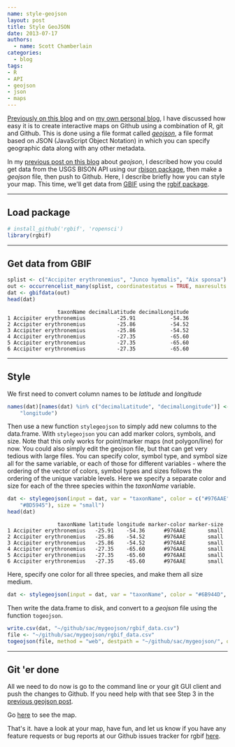 ```yaml
---
name: style-geojson
layout: post
title: Style GeoJSON
date: 2013-07-17
authors:
  - name: Scott Chamberlain
categories:
  - blog
tags:
- R
- API
- geojson
- json
- maps
---
```


[Previously on this blog][ropost] and on [my own personal blog][scottpost], I have discussed how easy it is to create interactive maps on Github using a combination of R, git and Github. This is done using a file format called [*geojson*](http://en.wikipedia.org/wiki/GeoJSON), a file format based on JSON (JavaScript Object Notation) in which you can specify geographic data along with any other metadata.

In my [previous post on this blog][ropost] about *geojson*, I described how you could get data from the USGS BISON API using our [rbison package][rbison], then make a *geojson* file, then push to Github. Here, I describe briefly how you can style your map. This time, we'll get data from [GBIF][gbif] using the [rgbif package][rgbif].

***************

## Load package


```r
# install_github('rgbif', 'ropensci')
library(rgbif)
```


***************

## Get data from GBIF


```r
splist <- c("Accipiter erythronemius", "Junco hyemalis", "Aix sponsa")
out <- occurrencelist_many(splist, coordinatestatus = TRUE, maxresults = 100)
dat <- gbifdata(out)
head(dat)
```



```
                taxonName decimalLatitude decimalLongitude
1 Accipiter erythronemius          -25.91           -54.36
2 Accipiter erythronemius          -25.86           -54.52
3 Accipiter erythronemius          -25.86           -54.52
4 Accipiter erythronemius          -27.35           -65.60
5 Accipiter erythronemius          -27.35           -65.60
6 Accipiter erythronemius          -27.35           -65.60
```


***************

## Style

We first need to convert column names to be *latitude* and *longitude*


```r
names(dat)[names(dat) %in% c("decimalLatitude", "decimalLongitude")] <- c("latitude",
    "longitude")
```


Then use a new function `stylegeojson` to simply add new columns to the data.frame. With `stylegeojson` you can add marker colors, symbols, and size. Note that this only works for point/marker maps (not polygon/line) for now. You could also simply edit the geojson file, but that can get very tedious with large files. You can specify color, symbol type, and symbol size all for the same variable, or each of those for different variables - where the ordering of the vector of colors, symbol types and sizes follows the ordering of the unique variable levels. Here we specify a separate color and size for each of the three species within the *taxonName* variable.


```r
dat <- stylegeojson(input = dat, var = "taxonName", color = c("#976AAE", "#6B944D",
    "#BD5945"), size = "small")
head(dat)
```



```
                taxonName latitude longitude marker-color marker-size
1 Accipiter erythronemius   -25.91    -54.36      #976AAE       small
2 Accipiter erythronemius   -25.86    -54.52      #976AAE       small
3 Accipiter erythronemius   -25.86    -54.52      #976AAE       small
4 Accipiter erythronemius   -27.35    -65.60      #976AAE       small
5 Accipiter erythronemius   -27.35    -65.60      #976AAE       small
6 Accipiter erythronemius   -27.35    -65.60      #976AAE       small
```


Here, specify one color for all three species, and make them all size medium.


```r
dat <- stylegeojson(input = dat, var = "taxonName", color = "#6B944D", size = "medium")
```


Then write the data.frame to disk, and convert to a *geojson* file using the function `togeojson`.


```r
write.csv(dat, "~/github/sac/mygeojson/rgbif_data.csv")
file <- "~/github/sac/mygeojson/rgbif_data.csv"
togeojson(file, method = "web", destpath = "~/github/sac/mygeojson/", outfilename = "rgbif_data")
```


***************

## Git 'er done

All we need to do now is go to the command line or your git GUI client and push the changes to Github. If you need help with that see Step 3 in the [previous geojson post][ropost].

Go <a href="https://render.github.com/view/geojson?url=https://raw.github.com/sckott/mygeojson/master/rgbif_data.geojson" target="_blank">here</a> to see the map.

That's it. have a look at your map, have fun, and let us know if you have any feature requests or bug reports at our Github issues tracker for rgbif [here][rgbifissues].


[ropost]: http://ropensci.org/blog/2013/07/04/rbison-geoson/
[scottpost]: http://sckott.github.io/2013/06/geojson/
[rgbif]: https://github.com/ropensci/rgbif
[rgbifissues]: https://github.com/ropensci/rgbif/issues
[rbison]: https://github.com/ropensci/rbison
[gbif]: http://www.gbif.org/
